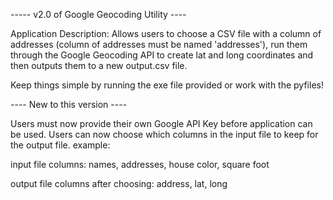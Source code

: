 ----- v2.0 of Google Geocoding Utility ----

Application Description:
Allows users to choose a CSV file with a column of addresses (column of addresses must be named 'addresses'), run them through the Google Geocoding API to create lat and long coordinates and then outputs them to a new output.csv file.

Keep things simple by running the exe file provided or work with the pyfiles!

---- New to this version ----

Users must now provide their own Google API Key before application can be used.
Users can now choose which columns in the input file to keep for the output file.
example:

input file columns:
names, addresses, house color, square foot

output file columns after choosing:
address, lat, long
